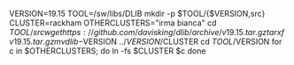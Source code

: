 VERSION=19.15
TOOL=/sw/libs/DLIB
mkdir -p $TOOL/{$VERSION,src}
CLUSTER=rackham
OTHERCLUSTERS="irma bianca"
cd $TOOL/src
wget https://github.com/davisking/dlib/archive/v19.15.tar.gz
tar xf v19.15.tar.gz
mv dlib-$VERSION ../$VERSION/$CLUSTER
cd $TOOL/$VERSION
for c in $OTHERCLUSTERS; do
  ln -fs $CLUSTER $c
done
